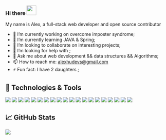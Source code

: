 ### Hi there <img src="https://raw.githubusercontent.com/MartinHeinz/MartinHeinz/master/wave.gif" width="30px">
My name is Alex, a full-stack web developer and open source contributor

<!--
**Alex-HuXD/Alex-HuXD** is a ✨ _special_ ✨ repository because its `README.md` (this file) appears on your GitHub profile.

Here are some ideas to get you started:
-->

- 🔭 I’m currently working on overcome imposter syndrome;
- 🌱 I’m currently learning JAVA & Spring;
- 👯 I’m looking to collaborate on interesting projects;
- 🤔 I’m looking for help with ;
- 💬 Ask me about  web development && data structures && Algorithms;
- 📫 How to reach me: alexhudevs@gmail.com
- ⚡ Fun fact: I have 2 daughters ;

## 🔧 Technologies & Tools
![](https://img.shields.io/badge/Lang-JavaScript-blue)
![](https://img.shields.io/badge/Lang-Python-blue)
![](https://img.shields.io/badge/Lang-Java-blue)
![](https://img.shields.io/badge/Lang-SQL-blue)
![](https://img.shields.io/badge/Tool-React/Redux-important)
![](https://img.shields.io/badge/Tool-Gatsby-important)
![](https://img.shields.io/badge/Tool-Next-important)
![](https://img.shields.io/badge/Tool-Node/Express-orange)
![](https://img.shields.io/badge/Tool-Django-orange)
![](https://img.shields.io/badge/DBMS-PostgreSQL-success)
![](https://img.shields.io/badge/DBMS-MySQL-success)
![](https://img.shields.io/badge/DBMS-MongoDB-success)
![](https://img.shields.io/badge/Tech-GraphQL-yellow)
![](https://img.shields.io/badge/Tech-Ajax-yellow)
![](https://img.shields.io/badge/Tech-Git/Bash-yellow)
![](https://img.shields.io/badge/Tech-Docker-yellow)
![](https://img.shields.io/badge/Know-AWS-informational)
![](https://img.shields.io/badge/Know-Serverless-informational)
![](https://img.shields.io/badge/Know-SPA-informational)
![](https://img.shields.io/badge/Know-Agile-informational)

## &#x1f4c8; GitHub Stats

<a href="https://github.com/MartinHeinz/MartinHeinz">
  <img align="center" src="https://github-readme-stats.vercel.app/api/top-langs/?username=MartinHeinz&hide=java,html,tex&title_color=ffffff&text_color=c9cacc&icon_color=2bbc8a&bg_color=1d1f21" />
</a>

